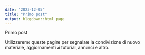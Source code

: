 ```yaml
---
date: "2023-12-05"
title: "Primo post"
output: blogdown::html_page
---
```


Primo post

<!--more-->

Utilizzeremo queste pagine per segnalare la condivizione di nuovo materiale, aggiornamenti ai tutorial, annunci e altro.